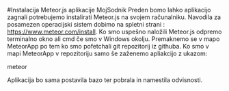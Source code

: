 #Instalacija Meteor.js aplikacije MojSodnik
Preden bomo lahko aplikacijo zagnali potrebujemo instalirati Meteor.js na svojem računalniku.
Navodila za posamezen operacijski sistem dobimo na spletni strani : https://www.meteor.com/install.
Ko smo uspešno naložili Meteor.js odpremo terminalno okno ali cmd če smo v Windows okolju. Premaknemo se v mapo MeteorApp po tem ko smo pofetchali
git repozitorij iz githuba. Ko smo v mapi MeteorApp v repozitoriju samo še zaženemo apliakcijo z ukazom:

meteor

Aplikacija bo sama postavila bazo ter pobrala in namestila odvisnosti.
